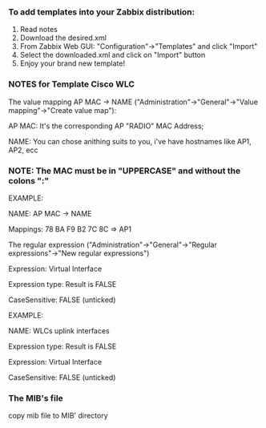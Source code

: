 ### To add templates into your Zabbix distribution:
1. Read notes
0. Download the desired.xml
0. From Zabbix Web GUI: "Configuration"->"Templates" and click "Import"
0. Select the downloaded.xml and click on "Import" button
0. Enjoy your brand new template!

### **NOTES** for Template Cisco WLC

The value mapping AP MAC -> NAME ("Administration"->"General"->"Value mapping"->"Create value map"):

AP MAC: It's the corresponding AP "RADIO" MAC Address;

NAME: You can chose anithing suits to you, i've have hostnames like AP1, AP2, ecc

### NOTE: The MAC must be in "UPPERCASE" and without the colons ":"

EXAMPLE:

NAME: AP MAC -> NAME

Mappings: 78 BA F9 B2 7C 8C => AP1

The regular expression ("Administration"->"General"->"Regular expressions"->"New regular expressions")

Expression: Virtual Interface

Expression type: Result is FALSE

CaseSensitive: FALSE (unticked)

EXAMPLE:

NAME: WLCs uplink interfaces

Expression type: Result is FALSE

Expression: Virtual Interface

CaseSensitive: FALSE (unticked)

### The MIB's file

copy mib file to MIB' directory